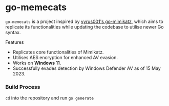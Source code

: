 # go-memecats

`go-memecats` is a project inspired by [vyrus001's go-mimikatz](https://github.com/vyrus001/go-mimikatz), which aims to replicate its functionalities while updating the codebase to utilise newer Go syntax.

Features
- Replicates core functionalities of Mimikatz.
- Utilises AES encryption for enhanced AV evasion.
- Works on **Windows 11**.
- Successfully evades detection by Windows Defender AV as of 15 May 2023.

### Build Process
`cd` into the repository and run `go generate`